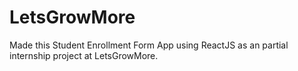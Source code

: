 # LetsGrowMore

Made this Student Enrollment Form App using ReactJS as an partial internship project at LetsGrowMore.